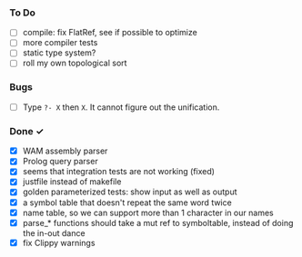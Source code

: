 ### To Do
- [ ] compile: fix FlatRef, see if possible to optimize
- [ ] more compiler tests
- [ ] static type system?
- [ ] roll my own topological sort

### Bugs
- [ ] Type `?- X` then `X`. It cannot figure out the unification.

### Done ✓
- [x] WAM assembly parser
- [x] Prolog query parser 
- [x] seems that integration tests are not working (fixed)
- [x] justfile instead of makefile
- [x] golden parameterized tests: show input as well as output
- [x] a symbol table that doesn't repeat the same word twice
- [x] name table, so we can support more than 1 character in our names
- [x] parse_* functions should take a mut ref to symboltable, instead of doing the in-out dance
- [x] fix Clippy warnings